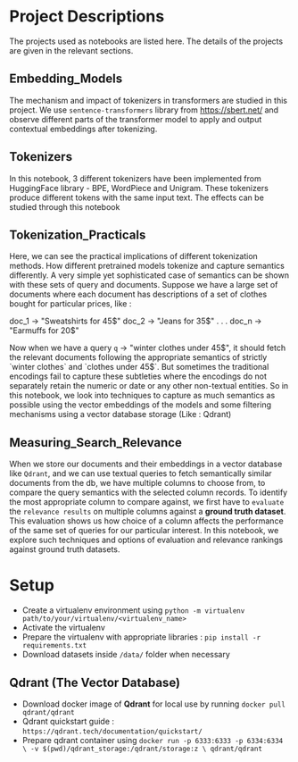 # Project Descriptions
The projects used as notebooks are listed here. The details of the projects are given in the relevant sections.

## Embedding_Models
The mechanism and impact of tokenizers in transformers are studied in this project. We use `sentence-transformers` library from https://sbert.net/
and observe different parts of the transformer model to apply and output contextual embeddings after tokenizing.

## Tokenizers
In this notebook, 3 different tokenizers have been implemented from HuggingFace library - BPE, WordPiece and Unigram. These tokenizers produce different tokens with the same input text. The effects can be studied through this notebook

## Tokenization_Practicals
Here, we can see the practical implications of different tokenization methods. How different pretrained models tokenize and capture semantics differently. A very simple yet sophisticated case of 
semantics can be shown with these sets of query and documents. Suppose we have a large set of documents where each document has descriptions of a set of clothes bought for particular prices, like :

doc_1 -> "Sweatshirts for 45$"
doc_2 -> "Jeans for 35$"
		.
		.
		.
doc_n -> "Earmuffs for 20$"

Now when we have a query `q` -> "winter clothes under 45$", it should fetch the relevant documents following the appropriate semantics of strictly `winter clothes` and `clothes under 45$`. 
But sometimes the traditional encodings fail to capture these subtleties where the encodings do not separately retain the numeric or date or any other non-textual entities. So in this notebook, we look into 
techniques to capture as much semantics as possible using the vector embeddings of the models and some filtering mechanisms using a vector database storage (Like : Qdrant)

## Measuring_Search_Relevance

When we store our documents and their embeddings in a vector database like `Qdrant`, and we can use textual queries to fetch semantically similar documents from the db, we have multiple columns to choose from, to compare
the query semantics with the selected column records. To identify the most appropriate column to compare against, we first have to `evaluate` the `relevance results` on multiple columns against a **ground truth dataset**. This evaluation 
shows us how choice of a column affects the performance of the same set of queries for our particular interest. In this notebook, we explore such techniques and options of evaluation and relevance rankings against ground truth datasets.


# Setup

- Create a virtualenv environment using `python -m virtualenv path/to/your/virtualenv/<virtualenv_name>`
- Activate the virtualenv
- Prepare the virtualenv with appropriate libraries : `pip install -r requirements.txt`
- Download datasets inside `/data/` folder when necessary

## Qdrant (The Vector Database)

- Download docker image of **Qdrant** for local use by running `docker pull qdrant/qdrant`
- Qdrant quickstart guide : `https://qdrant.tech/documentation/quickstart/`
- Prepare qdrant container using 
`docker run -p 6333:6333 -p 6334:6334 \
    -v $(pwd)/qdrant_storage:/qdrant/storage:z \
    qdrant/qdrant`